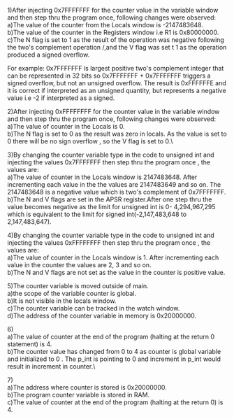 
1)After injecting 0x7FFFFFFF for the counter value in the variable window and then step thru the program once, following changes were observed:\
a)The value of the counter from the Locals window is -2147483648.\
b)The value of the counter in the Registers window i.e R1 is 0x80000000.\
c)The N flag is set to 1 as the result of the operation was negative following the two's complement operation /,and the V flag was set t 1 as the operation produced a signed overflow.

  For example: 0x7FFFFFFF is largest positive two's complement integer that can be represented in 32 bits so 0x7FFFFFFF + 0x7FFFFFFF triggers a signed overflow, but not an unsigned overflow. The result is 0xFFFFFFE and it is correct if interpreted as an unsigned quantity, but represents a negative value i.e -2 if interpreted as a signed. 


2)After injecting 0xFFFFFFFF for the counter value in the variable window and then step thru the program once, following changes were observed:\
a)The value of counter in the Locals is 0.\
b)The N flag is set to 0 as the result was zero in locals. As the value is set to 0 there will be no sign overflow , so the V flag is set to 0.\

3)By changing the counter variable type in the code to unsigned int and injecting the values 0x7FFFFFFF then step thru the program once , the values are:\
a)The value of counter in the Locals window is 2147483648. After incrementing each value in the the values are 2147483649 and so on. The 2147483648 is a negative value which is two's complement of 0x7FFFFFFF.\
b)The N and V flags are set in the APSR register.After one step thru the value becomes negative as the limit for unsigned int is 0- 4,294,967,295 which is equivalent to the limit for signed int(-2,147,483,648 to 2,147,483,647).

4)By changing the counter variable type in the code to unsigned int and injecting the values 0xFFFFFFFF then step thru the program once , the values are:\
a)The value of counter in the Locals window is 1. After incrementing each value in the counter the values are 2, 3 and so on.\
b)The N and V flags are not set as the value in the counter is positive value.

5)The counter variable is moved outside of main.\
a)the scope of the variable counter is global.\
b)It is not visible in the locals window.\
c)The counter variable can be tracked in the watch window.\
d)The address of the counter variable in memory is 0x20000000.

6)\
a)The value of counter at the end of the program (halting at the return 0 statement) is 4.\
b)The counter value has changed from 0 to 4 as counter is global variable and initialized to 0 . The p_int is pointing to 0 and increment in p_int would result in increment in counter.\

7)\
a)The address where counter is stored is 0x20000000.\
b)The program counter variable is stored in RAM.\
c)The value of counter at the end of the program (halting at the return 0) is 4.